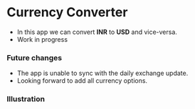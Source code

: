 ### <h1>Currency Converter</h1>
* In this app we can convert **INR** to **USD** and vice-versa.
* Work in progress

### Future changes
 * The app is unable to sync with the daily exchange update.
 * Looking forward to add all currency options.
 
 ### Illustration 
 
